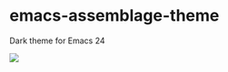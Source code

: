 emacs-assemblage-theme
======================

Dark theme for Emacs 24

![](https://raw.github.com/jasonm23/emacs-assemblage-theme/master/assemblage-theme.png)
